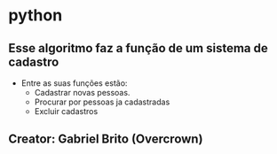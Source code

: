 # python

## Esse algoritmo faz a função de um sistema de cadastro

* Entre as suas funções estão:
   + Cadastrar novas pessoas.
   + Procurar por pessoas ja cadastradas
   + Excluir cadastros

## Creator: Gabriel Brito (Overcrown)
